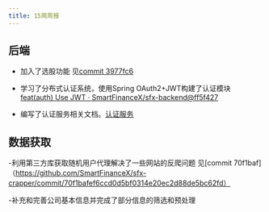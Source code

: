 ```yaml
---
title: 15周周报
---
```


## 后端

- 加入了选股功能 见[commit 3977fc6](https://github.com/SmartFinanceX/sfx-backend/commit/3977fc6480c23184851405fce735730c65f5ca60)
- 学习了分布式认证系统，使用Spring OAuth2+JWT构建了认证模块[feat(auth) Use JWT · SmartFinanceX/sfx-backend@ff5f427](https://github.com/SmartFinanceX/sfx-backend/commit/ff5f427e9f0792102017f3781e0e77a7879928cf)

- 编写了认证服务相关文档。[认证服务](../script/auth.md)

## 数据获取

-利用第三方库获取随机用户代理解决了一些网站的反爬问题 见[commit 70f1baf]
（https://github.com/SmartFinanceX/sfx-crapper/commit/70f1bafef6ccd0d5bf0314e20ec2d88de5bc62fd）

-补充和完善公司基本信息并完成了部分信息的筛选和预处理
